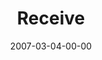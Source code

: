 ---
layout: message
category: message
series: "Kingdom"
title: "Receive"
date: 2007-03-04-00-00
message_id: 29
audio: "http://s3.amazonaws.com/crossroads-media/media/legacy/mp3/Kingdom_03_Receive_03-04-07_Tome.mp3"
audio-duration: "40:26"
flag: "N"
---